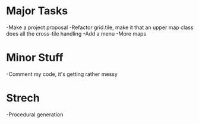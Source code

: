 Major Tasks
===========
-Make a project proposal
-Refactor grid.tile, make it that an upper map class does all the cross-tile handling
-Add a menu
-More maps

Minor Stuff
===========
-Comment my code, it's getting rather messy

Strech
======
-Procedural generation